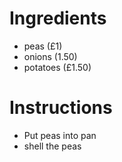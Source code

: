 # Ingredients 
- peas (£1)
- onions (1.50)
- potatoes (£1.50)
# Instructions
- Put peas into pan
- shell the peas

